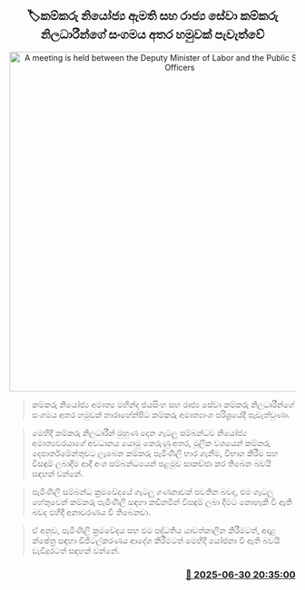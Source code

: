 <p align='center'><b><h2 align='center' title='A meeting is held between the Deputy Minister of Labor and the Public Service Labor Officers' Association'>🏷කම්කරු නියෝජ්‍ය ඇමති සහ රාජ්‍ය සේවා කම්කරු නිලධාරීන්ගේ සංගමය අතර හමුවක් පැවැත්වේ</h2></b></p>
<p align='center'><img src='https://helakuru.sgp1.cdn.digitaloceanspaces.com/esana/images/lib/labour-department-n.jpg' width='600' alt='A meeting is held between the Deputy Minister of Labor and the Public Service Labor Officers' Association'></p>

> කම්කරු නියෝජ්‍ය අමාත්‍ය මහින්ද ජයසිංහ සහ රාජ්‍ය සේවා කම්කරු නිලධාරීන්ගේ සංගමය අතර හමුවක් නාරාහේන්පිට කම්කරු අමාත්‍යාංශ පරිශ්‍රයේදී පැවැත්වුණා‍.

> මෙහිදී කම්කරු නිලධාරීන් මුහුණ දෙන ගැටලු සම්බන්ධව නියෝජ්‍ය අමාත්‍යවරයාගේ අවධානය යොමු කෙරුණු අතර, මූලික වශයෙන් කම්කරු දෙපාර්තමේන්තුවට ලැබෙන කම්කරු පැමිණිලි භාර ගැනීම, විභාග කිරීම සහ විසඳුම් ලබාදීම ආදී අංශ සම්බන්ධයෙන් පළමුව සාකච්ඡා කර තිබෙන බවයි සඳහන් වන්නේ.

> පැමිණිලි සම්බන්ධ ක්‍රමවේදයේ ගැටලු ගණනාවක් පවතින බවද, එම ගැටලු හේතුවෙන් කම්කරු පැමිණිලි සඳහා කඩිනමින් විසඳුම් ලබා දීමට නොහැකි වී ඇති බවද එහිදී අනාවරණය වී තිබෙනවා.

> ඒ අනුව, පැමිණිලි ක්‍රමවේදය සහ එම පද්ධතිය යාවත්කාලීන කිරීමටත්, අදාළ ක්ෂේත්‍ර සඳහා ඩිජිටල්කරණය ආදේශ කිරීමටත් මෙහිදී යෝජනා වී ඇති බවයි වැඩිදුරටත් සඳහන් වන්නේ.



<h3 align='right'><a href='https://www.helakuru.lk/esana/p/111461/'>📅 2025-06-30 20:35:00</a></h3>
